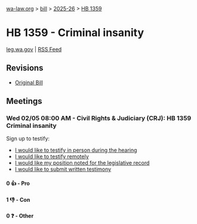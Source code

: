 [wa-law.org](/) > [bill](/bill/) > [2025-26](/bill/2025-26/) > [HB 1359](/bill/2025-26/hb/1359/)

# HB 1359 - Criminal insanity
[leg.wa.gov](https://app.leg.wa.gov/billsummary?BillNumber=1359&Year=2025&Initiative=false) | [RSS Feed](./rss.xml)

## Revisions
* [Original Bill](1/)

## Meetings
### Wed 02/05 08:00 AM - Civil Rights & Judiciary (CRJ): HB 1359 Criminal insanity
Sign up to testify:
* [I would like to testify in person during the hearing](https://app.leg.wa.gov/csi/Testifier/Add?chamber=House&mId=32689&aId=162746&caId=25368&tId=1)
* [I would like to testify remotely](https://app.leg.wa.gov/csi/Testifier/Add?chamber=House&mId=32689&aId=162746&caId=25368&tId=2)
* [I would like my position noted for the legislative record](https://app.leg.wa.gov/csi/Testifier/Add?chamber=House&mId=32689&aId=162746&caId=25368&tId=3)
* [I would like to submit written testimony](https://app.leg.wa.gov/csi/Testifier/Add?chamber=House&mId=32689&aId=162746&caId=25368&tId=4)

#### 0 👍 - Pro

#### 1 👎 - Con

#### 0 ❓ - Other
